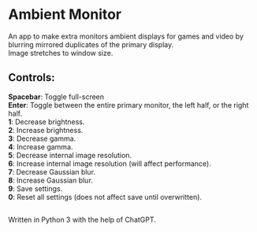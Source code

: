 # Ambient Monitor
An app to make extra monitors ambient displays for games and video by blurring mirrored duplicates of the primary display.  
Image stretches to window size.  

## Controls:
**Spacebar**: Toggle full-screen  
**Enter**: Toggle between the entire primary monitor, the left half, or the right half.  
**1**: Decrease brightness.  
**2**: Increase brightness.  
**3**: Decrease gamma.  
**4**: Increase gamma.  
**5**: Decrease internal image resolution.  
**6**: Increase internal image resolution (will affect performance).  
**7**: Decrease Gaussian blur.  
**8**: Increase Gaussian blur.  
**9**: Save settings.  
**0**: Reset all settings (does not affect save until overwritten).  
##
Written in Python 3 with the help of ChatGPT.
